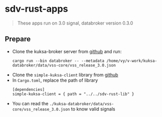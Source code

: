 # sdv-rust-apps
> These apps run on 3.0 signal, databroker version 0.3.0

## Prepare
* Clone the kuksa-broker server from [github](https://github.com/eclipse-kuksa/kuksa-databroker) and run:
    ```
    cargo run --bin databroker -- --metadata /home/vy/v-work/kuksa-databroker/data/vss-core/vss_release_3.0.json
    ```
* Clone the `simple-kuksa-client` library from [github](https://github.com/nhan-orgs/sdv-rust-lib)
* In `Cargo.toml`, replace the path of library
    ```
    [dependencies]
    simple-kuksa-client = { path = "../../sdv-rust-lib" }
    ```
* You can read the `./kuksa-databroker/data/vss-core/vss_release_3.0.json` to know valid signals